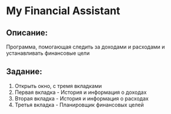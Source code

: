# My Financial Assistant
## Описание:
Программа, помогающая следить за доходами и расходами и устанавливать финансовые цели
## Задание:
1. Открыть окно, с тремя вкладками
2. Первая вкладка - История и информация о доходах
3. Вторая вкладка - История и информация о расходах
4. Третья вкладка - Планировщик финансовых целей
